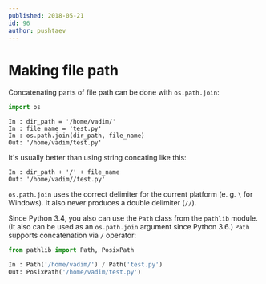 ```yaml
---
published: 2018-05-21
id: 96
author: pushtaev
---
```


# Making file path

Concatenating parts of file path can be done with `os.path.join`:

```python
import os
```

```ipython {continue}
In : dir_path = '/home/vadim/'
In : file_name = 'test.py'
In : os.path.join(dir_path, file_name)
Out: '/home/vadim/test.py'
```

It's usually better than using string concating like this:

```ipython {continue}
In : dir_path + '/' + file_name
Out: '/home/vadim//test.py'
```

`os.path.join` uses the correct delimiter for the current platform (e. g. `\` for Windows). It also never produces a double delimiter (`//`).

Since Python 3.4, you also can use the `Path` class from the `pathlib` module.
(It also can be used as an `os.path.join` argument since Python 3.6.)
`Path` supports concatenation via `/` operator:

```python {hide}
from pathlib import Path, PosixPath
```

```python {continue}
In : Path('/home/vadim/') / Path('test.py')
Out: PosixPath('/home/vadim/test.py')
```
